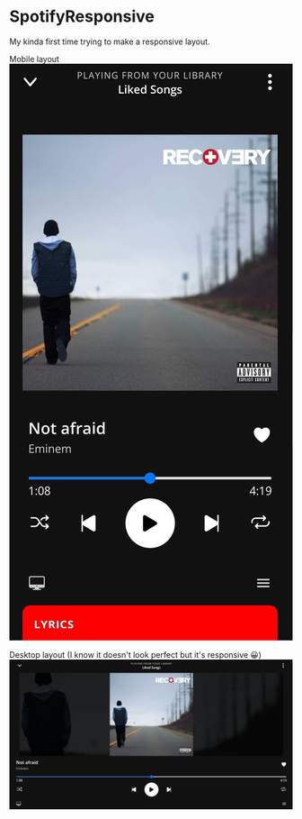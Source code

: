 # SpotifyResponsive
My kinda first time trying to make a responsive layout.

Mobile layout
![screenshot 1](./screenshots/1.PNG)

Desktop layout (I know it doesn't look perfect but it's responsive 😀)
![screenshot 2](./screenshots/2.PNG)

